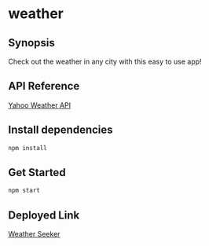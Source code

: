 # weather

## Synopsis
Check out the weather in any city with this easy to use app!

## API Reference
[Yahoo Weather API](https://developer.yahoo.com/weather/#js)

## Install dependencies
```sh
npm install
```

## Get Started
```sh
npm start
```

## Deployed Link
[Weather Seeker](https://weather-seeker.herokuapp.com/)